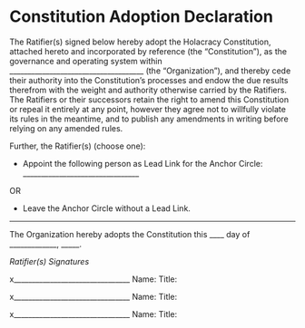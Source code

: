 Constitution Adoption Declaration
=================================

The Ratifier(s) signed below hereby adopt the Holacracy Constitution, attached hereto and incorporated by reference (the “Constitution”), as the governance and operating system within \_\_\_\_\_\_\_\_\_\_\_\_\_\_\_\_\_\_\_\_\_\_\_\_\_\_\_\_\_\_\_\_\_\_\_\_\_ (the “Organization”), and thereby cede their authority into the Constitution’s processes and endow the due results therefrom with the weight and authority otherwise carried by the Ratifiers. The Ratifiers or their successors retain the right to amend this Constitution or repeal it entirely at any point, however they agree not to willfully violate its rules in the meantime, and to publish any amendments in writing before relying on any amended rules.

Further, the Ratifier(s) (choose one):

- Appoint the following person as Lead Link for the Anchor Circle: \_\_\_\_\_\_\_\_\_\_\_\_\_\_\_\_\_\_\_\_\_\_\_\_\_\_\_\_\_\_\_\_

OR

- Leave the Anchor Circle without a Lead Link.

---

The Organization hereby adopts the Constitution this \_\_\_\_ day of \_\_\_\_\_\_\_\_\_\_\_\_\_, \_\_\_\_\_.

*Ratifier(s) Signatures*

x\_\_\_\_\_\_\_\_\_\_\_\_\_\_\_\_\_\_\_\_\_\_\_\_\_\_\_\_\_\_\_\_
Name:
Title:

x\_\_\_\_\_\_\_\_\_\_\_\_\_\_\_\_\_\_\_\_\_\_\_\_\_\_\_\_\_\_\_\_
Name:
Title:

x\_\_\_\_\_\_\_\_\_\_\_\_\_\_\_\_\_\_\_\_\_\_\_\_\_\_\_\_\_\_\_\_
Name:
Title:
